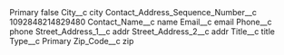 <?xml version="1.0" encoding="UTF-8"?>
<CustomMetadata xmlns="http://soap.sforce.com/2006/04/metadata" xmlns:xsi="http://www.w3.org/2001/XMLSchema-instance" xmlns:xsd="http://www.w3.org/2001/XMLSchema">
    <label>Primary</label>
    <protected>false</protected>
    <values>
        <field>City__c</field>
        <value xsi:type="xsd:string">city</value>
    </values>
    <values>
        <field>Contact_Address_Sequence_Number__c</field>
        <value xsi:type="xsd:string">1092848214829480</value>
    </values>
    <values>
        <field>Contact_Name__c</field>
        <value xsi:type="xsd:string">name</value>
    </values>
    <values>
        <field>Email__c</field>
        <value xsi:type="xsd:string">email</value>
    </values>
    <values>
        <field>Phone__c</field>
        <value xsi:type="xsd:string">phone</value>
    </values>
    <values>
        <field>Street_Address_1__c</field>
        <value xsi:type="xsd:string">addr</value>
    </values>
    <values>
        <field>Street_Address_2__c</field>
        <value xsi:type="xsd:string">addr</value>
    </values>
    <values>
        <field>Title__c</field>
        <value xsi:type="xsd:string">title</value>
    </values>
    <values>
        <field>Type__c</field>
        <value xsi:type="xsd:string">Primary</value>
    </values>
    <values>
        <field>Zip_Code__c</field>
        <value xsi:type="xsd:string">zip</value>
    </values>
</CustomMetadata>
